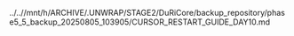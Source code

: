 ../..//mnt/h/ARCHIVE/.UNWRAP/STAGE2/DuRiCore/backup_repository/phase5_5_backup_20250805_103905/CURSOR_RESTART_GUIDE_DAY10.md
